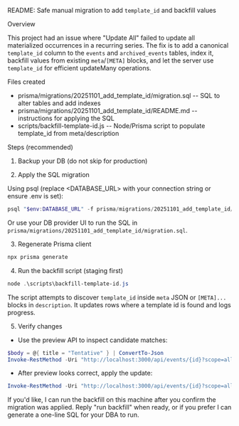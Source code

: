 README: Safe manual migration to add `template_id` and backfill values

Overview

This project had an issue where "Update All" failed to update all materialized occurrences in a recurring series. The fix is to add a canonical `template_id` column to the `events` and `archived_events` tables, index it, backfill values from existing `meta`/`[META]` blocks, and let the server use `template_id` for efficient updateMany operations.

Files created

- prisma/migrations/20251101_add_template_id/migration.sql -- SQL to alter tables and add indexes
- prisma/migrations/20251101_add_template_id/README.md -- instructions for applying the SQL
- scripts/backfill-template-id.js -- Node/Prisma script to populate template_id from meta/description

Steps (recommended)

1. Backup your DB (do not skip for production)

2. Apply the SQL migration

Using psql (replace <DATABASE_URL> with your connection string or ensure .env is set):

```powershell
psql "$env:DATABASE_URL" -f prisma/migrations/20251101_add_template_id/migration.sql
```

Or use your DB provider UI to run the SQL in `prisma/migrations/20251101_add_template_id/migration.sql`.

3. Regenerate Prisma client

```powershell
npx prisma generate
```

4. Run the backfill script (staging first)

```powershell
node .\scripts\backfill-template-id.js
```

The script attempts to discover `template_id` inside `meta` JSON or `[META]...` blocks in `description`. It updates rows where a template id is found and logs progress.

5. Verify changes

- Use the preview API to inspect candidate matches:

```powershell
$body = @{ title = "Tentative" } | ConvertTo-Json
Invoke-RestMethod -Uri "http://localhost:3000/api/events/{id}?scope=all&preview=true" -Method Patch -ContentType 'application/json' -Body $body
```

- After preview looks correct, apply the update:

```powershell
Invoke-RestMethod -Uri "http://localhost:3000/api/events/{id}?scope=all" -Method Patch -ContentType 'application/json' -Body $body
```

If you'd like, I can run the backfill on this machine after you confirm the migration was applied. Reply "run backfill" when ready, or if you prefer I can generate a one-line SQL for your DBA to run.
